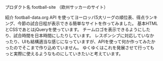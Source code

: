 プロダクト名
football-site
（欧州サッカーのサイト）

紹介
football-data.org API を使ってヨーロッパ5大リーグの順位表、得点ランキング、今節の試合日程が表示できる簡単なサイトを作ってみました。
基本HTMLとCSSであとはjQueryを使っています。
チームロゴを表示できるようにしたり、試合時間を日本時間にしたりしています。
レスポンシブに対応していなかったり、UIも結構適当な感じになっていますが、APIを使って何か作ってみたかったのでそこまで作り込めていません。
ゆくゆくはこれを発展させて行ってもっと実際に使えるようなものにしていきたいと考えています。



